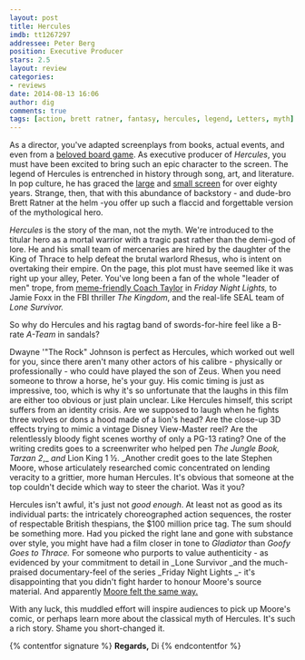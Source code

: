 ```yaml
---
layout: post
title: Hercules
imdb: tt1267297
addressee: Peter Berg
position: Executive Producer
stars: 2.5
layout: review 
categories: 
- reviews
date: 2014-08-13 16:06
author: dig
comments: true
tags: [action, brett ratner, fantasy, hercules, legend, Letters, myth]
---
```


As a director, you've adapted screenplays from books, actual events, and even from a [beloved board game][3]. As executive producer of _Hercules_, you must have been excited to bring such an epic character to the screen. The legend of Hercules is entrenched in history through song, art,  and literature. In pop culture, he has graced the [large][4] and [small screen][5] for over eighty years. Strange, then, that with this abundance of backstory - and dude-bro Brett Ratner at the helm -you offer up such a flaccid and forgettable version of the mythological hero.

   [3]: /letters/2012/5/18/battleship.html
   [4]: /letters/2012/11/6/hercules-in-new-york.html
   [5]: http://www.youtube.com/watch?v=4PrLVgR6J84

_Hercules_ is the story of the man, not the myth. We're introduced to the titular hero as a mortal warrior with a tragic past rather than the demi-god of lore. He and his small team of mercenaries are hired by the daughter of the King of Thrace to help defeat the brutal warlord Rhesus, who is intent on overtaking their empire. On the page, this plot must have seemed like it was right up your alley, Peter. You've long been a fan of the whole "leader of men" trope, from [meme-friendly Coach Taylor][6] in _Friday Night Lights,_ to Jamie Foxx in the FBI thriller _The Kingdom_, and the real-life SEAL team of _Lone Survivor._

   [6]: http://academiccoachtaylor.tumblr.com/

So why do Hercules and his ragtag band of swords-for-hire feel like a B-rate _A-Team_ in sandals?

Dwayne '"The Rock" Johnson is perfect as Hercules, which worked out well for you, since there aren't many other actors of his calibre - physically or professionally - who could have played the son of Zeus. When you need someone to throw a horse, he's your guy. His comic timing is just as impressive, too, which is why it's so unfortunate that the laughs in this film are either too obvious or just plain unclear. Like Hercules himself, this script suffers from an identity crisis. Are we supposed to laugh when he fights three wolves or dons a hood made of a lion's head? Are the close-up 3D effects trying to mimic a vintage Disney View-Master reel? Are the relentlessly bloody fight scenes worthy of only a PG-13 rating? One of the writing credits goes to a screenwriter who helped pen _The Jungle Book, Tarzan 2_,_ _and_ Lion King 1 ½. _Another credit goes to the late Stephen Moore, whose articulately researched comic concentrated on lending veracity to a grittier, more human Hercules. It's obvious that someone at the top couldn't decide which way to steer the chariot. Was it you?

Hercules isn't awful, it's just not _good_ _enough_. At least not as good as its individual parts: the intricately choreographed action sequences, the roster of respectable British thespians, the $100 million price tag. The sum should be something more. Had you picked the right lane and gone with substance over style, you might have had a film closer in tone to _Gladiator_ than _Goofy Goes to Thrace._ For someone who purports to value authenticity - as evidenced by your commitment to detail in _Lone Survivor _and the much-praised documentary-feel of the series _Friday Night Lights _- it's disappointing that you didn't fight harder to honour Moore's source material. And apparently [Moore felt the same way.][7] 

   [7]: http://www.bleedingcool.com/2014/07/17/alan-moore-calls-for-boycott-of-wretched-film-hercules-on-behalf-of-friend-steve-moore/

With any luck, this muddled effort will inspire audiences to pick up Moore's comic, or perhaps learn more about the classical myth of Hercules. It's such a rich story. Shame you short-changed it. 

{% contentfor signature %}
**Regards,**
Di
{% endcontentfor %}